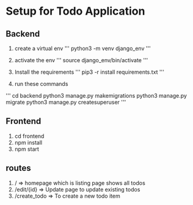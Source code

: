 # Setup for Todo Application

## Backend

1. create a virtual env
'''
python3 -m venv django_env
'''

2. activate the env
'''
source django_env/bin/activate
'''

3. Install the requirements
'''
pip3 -r install requirements.txt
'''

4. run these commands

'''
cd backend
python3 manage.py makemigrations
python3 manage.py migrate
python3 manage.py createsuperuser
'''

## Frontend

1. cd frontend
2. npm install
3. npm start


## routes

1. / => homepage which is listing page shows all todos
2. /edit/{id} => Update page to update existing todos
3. /create_todo => To create a new todo item

